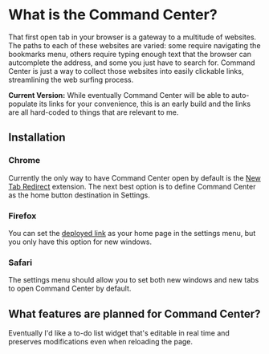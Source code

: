 # What is the Command Center?

That first open tab in your browser is a gateway to a multitude of websites.  The paths to each of these websites are varied: some require navigating the bookmarks menu, others require typing enough text that the browser can autcomplete the address, and some you just have to search for.  Command Center is just a way to collect those websites into easily clickable links, streamlining the web surfing process.

**Current Version:** While eventually Command Center will be able to auto-populate its links for your convenience, this is an early build and the links are all hard-coded to things that are relevant to me.

## Installation

### Chrome

Currently the only way to have Command Center open by default is the [New Tab Redirect](https://nvanbaak.github.io/command-center/) extension.  The next best option is to define Command Center as the home button destination in Settings.

### Firefox

You can set the [deployed link](https://nvanbaak.github.io/command-center/) as your home page in the settings menu, but you only have this option for new windows.

### Safari

The settings menu should allow you to set both new windows and new tabs to open Command Center by default.

## What features are planned for Command Center?

Eventually I'd like a to-do list widget that's editable in real time and preserves modifications even when reloading the page.